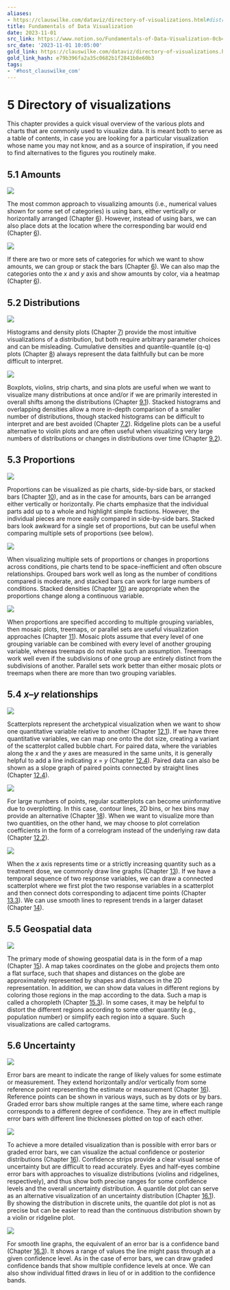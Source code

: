```yaml
---
aliases:
- https://clauswilke.com/dataviz/directory-of-visualizations.html#distributions
title: Fundamentals of Data Visualization
date: 2023-11-01
src_link: https://www.notion.so/Fundamentals-of-Data-Visualization-0cb4a227a66f4367a6aa1588140bb3bc
src_date: '2023-11-01 10:05:00'
gold_link: https://clauswilke.com/dataviz/directory-of-visualizations.html#distributions
gold_link_hash: e79b396fa2a35c0682b1f2841b8e60b3
tags:
- '#host_clauswilke_com'
---
```



5 Directory of visualizations
=============================


This chapter provides a quick visual overview of the various plots and charts that are commonly used to visualize data. It is meant both to serve as a table of contents, in case you are looking for a particular visualization whose name you may not know, and as a source of inspiration, if you need to find alternatives to the figures you routinely make.



5.1 Amounts
-----------


![](directory_of_visualizations_files/figure-html/amounts-1.png)


The most common approach to visualizing amounts (i.e., numerical values shown for some set of categories) is using bars, either vertically or horizontally arranged (Chapter [6](visualizing-amounts.html#visualizing-amounts)). However, instead of using bars, we can also place dots at the location where the corresponding bar would end (Chapter [6](visualizing-amounts.html#visualizing-amounts)).


![](directory_of_visualizations_files/figure-html/amounts_multi-1.png)


If there are two or more sets of categories for which we want to show amounts, we can group or stack the bars (Chapter [6](visualizing-amounts.html#visualizing-amounts)). We can also map the categories onto the *x* and *y* axis and show amounts by color, via a heatmap (Chapter [6](visualizing-amounts.html#visualizing-amounts)).




5.2 Distributions
-----------------


![](directory_of_visualizations_files/figure-html/single-distributions-1.png)


Histograms and density plots (Chapter [7](histograms-density-plots.html#histograms-density-plots)) provide the most intuitive visualizations of a distribution, but both require arbitrary parameter choices and can be misleading. Cumulative densities and quantile-quantile (q-q) plots (Chapter [8](ecdf-qq.html#ecdf-qq)) always represent the data faithfully but can be more difficult to interpret.


![](directory_of_visualizations_files/figure-html/multiple-distributions-1.png)


Boxplots, violins, strip charts, and sina plots are useful when we want to visualize many distributions at once and/or if we are primarily interested in overall shifts among the distributions (Chapter [9.1](boxplots-violins.html#boxplots-violins-vertical)). Stacked histograms and overlapping densities allow a more in-depth comparison of a smaller number of distributions, though stacked histograms can be difficult to interpret and are best avoided (Chapter [7.2](histograms-density-plots.html#multiple-histograms-densities)). Ridgeline plots can be a useful alternative to violin plots and are often useful when visualizing very large numbers of distributions or changes in distributions over time (Chapter [9.2](boxplots-violins.html#boxplots-violins-horizontal)).




5.3 Proportions
---------------


![](directory_of_visualizations_files/figure-html/proportions-1.png)


Proportions can be visualized as pie charts, side-by-side bars, or stacked bars (Chapter [10](visualizing-proportions.html#visualizing-proportions)), and as in the case for amounts, bars can be arranged either vertically or horizontally. Pie charts emphasize that the individual parts add up to a whole and highlight simple fractions. However, the individual pieces are more easily compared in side-by-side bars. Stacked bars look awkward for a single set of proportions, but can be useful when comparing multiple sets of proportions (see below).


![](directory_of_visualizations_files/figure-html/proportions-comp-1.png)


When visualizing multiple sets of proportions or changes in proportions across conditions, pie charts tend to be space-inefficient and often obscure relationships. Grouped bars work well as long as the number of conditions compared is moderate, and stacked bars can work for large numbers of conditions. Stacked densities (Chapter [10](visualizing-proportions.html#visualizing-proportions)) are appropriate when the proportions change along a continuous variable.


![](directory_of_visualizations_files/figure-html/proportions-multi-1.png)


When proportions are specified according to multiple grouping variables, then mosaic plots, treemaps, or parallel sets are useful visualization approaches (Chapter [11](nested-proportions.html#nested-proportions)). Mosaic plots assume that every level of one grouping variable can be combined with every level of another grouping variable, whereas treemaps do not make such an assumption. Treemaps work well even if the subdivisions of one group are entirely distinct from the subdivisions of another. Parallel sets work better than either mosaic plots or treemaps when there are more than two grouping variables.




5.4 *x*–*y* relationships
-------------------------


![](directory_of_visualizations_files/figure-html/basic-scatter-1.png)


Scatterplots represent the archetypical visualization when we want to show one quantitative variable relative to another (Chapter [12.1](visualizing-associations.html#associations-scatterplots)). If we have three quantitative variables, we can map one onto the dot size, creating a variant of the scatterplot called bubble chart. For paired data, where the variables along the *x* and the *y* axes are measured in the same units, it is generally helpful to add a line indicating *x* = *y* (Chapter [12.4](visualizing-associations.html#associations-paired-data)). Paired data can also be shown as a slope graph of paired points connected by straight lines (Chapter [12.4](visualizing-associations.html#associations-paired-data)).


![](directory_of_visualizations_files/figure-html/xy-binning-1.png)


For large numbers of points, regular scatterplots can become uninformative due to overplotting. In this case, contour lines, 2D bins, or hex bins may provide an alternative (Chapter [18](overlapping-points.html#overlapping-points)). When we want to visualize more than two quantities, on the other hand, we may choose to plot correlation coefficients in the form of a correlogram instead of the underlying raw data (Chapter [12.2](visualizing-associations.html#associations-correlograms)).


![](directory_of_visualizations_files/figure-html/xy-lines-1.png)


When the *x* axis represents time or a strictly increasing quantity such as a treatment dose, we commonly draw line graphs (Chapter [13](time-series.html#time-series)). If we have a temporal sequence of two response variables, we can draw a connected scatterplot where we first plot the two response variables in a scatterplot and then connect dots corresponding to adjacent time points (Chapter [13.3](time-series.html#time-series-connected-scatter)). We can use smooth lines to represent trends in a larger dataset (Chapter [14](visualizing-trends.html#visualizing-trends)).



5.5 Geospatial data
-------------------


![](directory_of_visualizations_files/figure-html/geospatial-1.png)


The primary mode of showing geospatial data is in the form of a map (Chapter [15](geospatial-data.html#geospatial-data)). A map takes coordinates on the globe and projects them onto a flat surface, such that shapes and distances on the globe are approximately represented by shapes and distances in the 2D representation. In addition, we can show data values in different regions by coloring those regions in the map according to the data. Such a map is called a choropleth (Chapter [15.3](geospatial-data.html#choropleth-mapping)). In some cases, it may be helpful to distort the different regions according to some other quantity (e.g., population number) or simplify each region into a square. Such visualizations are called cartograms.



5.6 Uncertainty
---------------


![](directory_of_visualizations_files/figure-html/errorbars-1.png)


Error bars are meant to indicate the range of likely values for some estimate or measurement. They extend horizontally and/or vertically from some reference point representing the estimate or measurement (Chapter [16](visualizing-uncertainty.html#visualizing-uncertainty)). Reference points can be shown in various ways, such as by dots or by bars. Graded error bars show multiple ranges at the same time, where each range corresponds to a different degree of confidence. They are in effect multiple error bars with different line thicknesses plotted on top of each other.


![](directory_of_visualizations_files/figure-html/confidence-dists-1.png)


To achieve a more detailed visualization than is possible with error bars or graded error bars, we can visualize the actual confidence or posterior distributions (Chapter [16](visualizing-uncertainty.html#visualizing-uncertainty)). Confidence strips provide a clear visual sense of uncertainty but are difficult to read accurately. Eyes and half-eyes combine error bars with approaches to visualize distributions (violins and ridgelines, respectively), and thus show both precise ranges for some confidence levels and the overall uncertainty distribution. A quantile dot plot can serve as an alternative visualization of an uncertainty distribution (Chapter [16.1](visualizing-uncertainty.html#frequency-framing)). By showing the distribution in discrete units, the quantile dot plot is not as precise but can be easier to read than the continuous distribution shown by a violin or ridgeline plot.


![](directory_of_visualizations_files/figure-html/confidence-bands-1.png)


For smooth line graphs, the equivalent of an error bar is a confidence band (Chapter [16.3](visualizing-uncertainty.html#uncertainty-curve-fits)). It shows a range of values the line might pass through at a given confidence level. As in the case of error bars, we can draw graded confidence bands that show multiple confidence levels at once. We can also show individual fitted draws in lieu of or in addition to the confidence bands.
